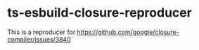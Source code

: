 # ts-esbuild-closure-reproducer

This is a reproducer for https://github.com/google/closure-compiler/issues/3840
